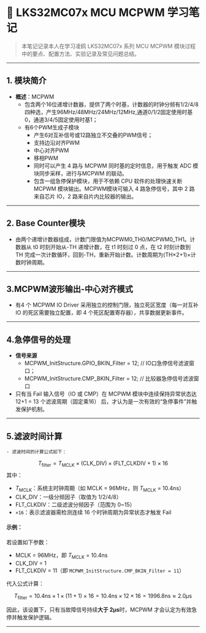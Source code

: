# 📘 LKS32MC07x MCU MCPWM 学习笔记

> 本笔记记录本人在学习凌鸥 LKS32MC07x 系列 MCU MCPWM 模块过程中的要点、配置方法、实验记录及常见问题总结。

---
## 1. 模块简介
- **概述**：MCPWM
    - 包含两个16位递增计数器，提供了两个时基，计数器的时钟分频有1/2/4/8四种选，产生96MHz/48MHz/24MHz/12MHz,通道0/1/2固定使用时基0，通道3/4/5固定使用时基1；
    - 有6个PWM生成子模块
        - 产生6对互补信号或12路独立不交叠的PWM信号；
        - 支持边沿对齐PWM
        - 中心对齐PWM
        - 移相PWM
        - 同时可以产生 4 路与 MCPWM 同时基的定时信息，用于触发 ADC 模块同步采样，进行与MCPWM 的联动。
        - 包含一组急停保护模块，用于不依赖 CPU 软件的处理快速关断 MCPWM 模块输出。MCPWM模块可输入 4 路急停信号，其中 2 路来自芯片 IO，2 路来自片内比较器的输出。
---
## 2. Base Counter模块
- 由两个递增计数器组成，计数门限值为MCPWM0_TH0/MCPWM0_TH1。计数器从 t0 时刻开始从-TH 递增计数，在 t1 时刻过 0 点，在 t2 时刻计数到 TH 完成一次计数循环，回到-TH，重新开始计数。计数周期为(TH×2+1)×计数时钟周期。
---
## 3.MCPWM波形输出-中心对齐模式
- 有4 个 MCPWM IO Driver 采用独立的控制门限，独立死区宽度（每一对互补 IO 的死区需要独立配置，即 4 个死区配置寄存器），共享数据更新事件。
---
## 4.急停信号的处理
- **信号来源** 
    - MCPWM_InitStructure.GPIO_BKIN_Filter = 12; // IO口急停信号滤波窗口；
    - MCPWM_InitStructure.CMP_BKIN_Filter  = 12; // 比较器急停信号滤波窗口
- 只有当 Fail 输入信号（IO 或 CMP）在 MCPWM 模块中连续保持异常状态达 12+1 = 13 个滤波周期（固定乘16） 后，才认为是一次有效的“急停事件”并触发保护机制。

---
## 5.滤波时间计算
    - 滤波时间的计算公式如下：
$$
T_{\text{filter}} = T_{\text{MCLK}} \times (\text{CLK\_DIV}) \times (\text{FLT\_CLKDIV} + 1) \times 16
$$
 其中：
- $T_{\text{MCLK}}$：系统主时钟周期（如 MCLK = 96MHz，则 $T_{\text{MCLK}}$ = 10.4ns）
- $\text{CLK\_DIV}$：一级分频因子（取值为 1/2/4/8）
- $\text{FLT\_CLKDIV}$：二级滤波分频因子（范围为 0~15）
- `×16`：表示滤波器需检测连续 16 个时钟周期为异常状态才触发 Fail

#### 示例：

若设置如下参数：

- MCLK = 96MHz，即 $T_{\text{MCLK}}$ = 10.4ns
- CLK_DIV = 1
- FLT_CLKDIV = 11（即 `MCPWM_InitStructure.CMP_BKIN_Filter = 11`）

代入公式计算：

$$
T_{\text{filter}} = 10.4\text{ns} \times 1 \times (11 + 1) \times 16 = 10.4\text{ns} \times 12 \times 16 = 1996.8\text{ns} ≈ 2.0\mu\text{s}
$$

因此，该设置下，只有当故障信号持续**大于 2μs**时，MCPWM 才会认定为有效急停并触发保护逻辑。


---